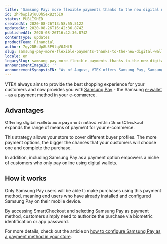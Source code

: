 ```yaml
---
title: 'Samsung Pay: more flexible payments thanks to the new digital wallet'
id: 2hPbwpiBjuUDh5exB2t5I9
status: PUBLISHED
createdAt: 2020-08-26T13:58:55.512Z
updatedAt: 2020-08-26T16:42:36.874Z
publishedAt: 2020-08-26T16:42:36.874Z
contentType: updates
productTeam: Financial
author: 7qy2DBsUp8U5P9lqV0JHfR
slug: samsung-pay-more-flexible-payments-thanks-to-the-new-digital-wallet
locale: en
legacySlug: samsung-pay-more-flexible-payments-thanks-to-the-new-digital-wallet
announcementImageID: ''
announcementSynopsisEN: "As of August, VTEX offers Samsung Pay, Samsung's digital wallet, as a payment method within SmartCheckout."
---
```


VTEX always aims to provide the best shopping experience for your customers and now provides you with [Samsung Pay](https://www.samsung.com/us/samsung-pay/ "Samsung Pay") - the Samsung [e-wallet](https://help.vtex.com/en/tutorial/o-que-e-uma-carteira-digital-e-wallet?locale=es "e-wallet") - as a payment method in your e-commerce.
 
## Advantages
Offering digital wallets as a payment method within SmartCheckout expands the range of means of payment for your e-commerce.
 
This strategy allows your store to cover different buyer profiles. The more payment options, the bigger the chances that your customers will choose one and complete the purchase.
 
In addition, including Samsung Pay as a payment option empowers a niche of customers who only pay online using digital wallets.
 
## How it works
Only Samsung Pay users will be able to make purchases using this payment method, meaning end users who have already installed and configured Samsung Pay on their mobile device.
 
By accessing SmartCheckout and selecting Samsung Pay as payment method, customers simply need to authorize the purchase via biometric identification or app password.

For more details, check out the article on [how to configure Samsung Pay as a payment method in your store](https://help.vtex.com/en/tutorial/configurar-samsung-pay-como-meio-de-pagamento--5Yj9rgzOCVYuGmAumQlfpP "how to configure Samsung Pay as a payment method in your store").
